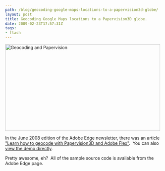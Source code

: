 ```yaml
---
path: /blog/geocoding-google-maps-locations-to-a-papervision3d-globe/
layout: post
title: Geocoding Google Maps locations to a Papervision3D globe.
date: 2009-02-23T17:57:31Z
tags:
- flash
---
```


<a href="http://www.adobe.com/newsletters/edge/june2008/articles/article2/download/GeoGlobe.html" target="_blank"><img class="alignnone size-full wp-image-778" title="Geocoding and Papervision" src="/content/images/2009/02/createworld.jpg" alt="Geocoding and Papervision" width="500" height="280" /></a>

In the June 2008 edition of the Adobe Edge newsletter, there was an article <a href="http://www.adobe.com/newsletters/edge/june2008/articles/article2/index.html" target="_blank">"Learn how to geocode with Papervision3D and Adobe Flex"</a>.  You can also <a href="http://www.adobe.com/newsletters/edge/june2008/articles/article2/download/GeoGlobe.html" target="_blank">view the demo directly</a>.

Pretty awesome, eh?  All of the sample source code is available from the Adobe Edge page.